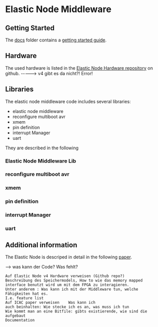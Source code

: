 # Elastic Node Middleware

## Getting Started

The [docs](docs/) folder contains a [getting started guide](docs/ElasticNodeGettingStartedGuide.md).

## Hardware

The used hardware is listed in the [Elastic Node Hardware repository](https://github.com/es-ude/ElasticNodeHardware) on github.
-----> v4 gibt es da nicht?! Error!

## Libraries

The elastic node middleware code includes several libraries:
- elastic node middleware
- reconfigure multiboot avr
- xmem
- pin definition
- interrupt Manager
- uart

They are described in the following

### Elastic Node Middleware Lib
### reconfigure multiboot avr
### xmem
### pin definition
### interrupt Manager
### uart

## Additional information

The Elastic Node is descriped in detail in the following [paper](https://ieeexplore.ieee.org/document/8831207).

--> was kann der Code? Was fehlt?


	Auf Elastic Node v4 Hardware verweisen (Github repo?)
	Beschreibung des Speichermodels, How to wie das memory mapped interface benutzt wird um mit dem FPGA zu interagieren.
	Unter anderem : Was kann ich mit der Middleware tun, welche Fähigkeiten hat es.
	I.e. feature list
	Auf ICAC paper verweisen	Was kann ich
	auch beinhalten: Wie stecke ich es an, was muss ich tun
	Wie kommt man an eine Bitfile: gibts existierende, wie sind die aufgebaut
    Documentation